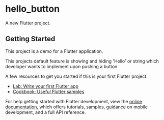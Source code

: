 # hello_button

A new Flutter project.

## Getting Started

This project is a demo for a Flutter application.

This projects default feature is showing and hiding 'Hello' or string which developer wants to implement upon pushing a button

A few resources to get you started if this is your first Flutter project:

- [Lab: Write your first Flutter app](https://docs.flutter.dev/get-started/codelab)
- [Cookbook: Useful Flutter samples](https://docs.flutter.dev/cookbook)

For help getting started with Flutter development, view the
[online documentation](https://docs.flutter.dev/), which offers tutorials,
samples, guidance on mobile development, and a full API reference.
